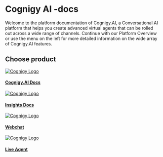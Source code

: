 # Cognigy AI -docs

Welcome to the platform documentation of Cognigy.AI, a Conversational AI platform that helps you create advanced virtual agents that can be rolled out across a wide range of channels.
Continue with our Platform Overview or use the menu on the left for more detailed information on the wide array of Cognigy.AI features.

 ## Choose product

<div class="card-container">
<a class="card-link" href="https://docs.cognigy.com/platform-overview.html">
<div class="card">
  <img class="card-image" src="http://127.0.0.1:8008/img/logo_prod.jpeg" alt="Cognigy Logo">
  <div class="container">
    <h4><b>Cognigy.AI Docs</b></h4>
  </div>
</div>
</a>
<a class="card-link" href="https://docs.cognigy.com/insights-docs.html">
<div class="card">
  <img class="card-image" src="http://127.0.0.1:8008/img/logo_prod.jpeg" alt="Cognigy Logo" >
  <div class="container">
    <h4><b>Insights Docs</b></h4>
  </div>
</div>
</a>

<a class="card-link" href="https://docs.cognigy.com/platform-overview.html">
<div class="card">
  <img class="card-image" src="http://127.0.0.1:8008/img/logo_prod.jpeg" alt="Cognigy Logo">
  <div class="container">
    <h4><b>Webchat</b></h4>
  </div>
</div>
</a>

<a class="card-link" href="https://docs.cognigy.com/platform-overview.html">
<div class="card">
  <img class="card-image" src="http://127.0.0.1:8008/img/logo_prod.jpeg" alt="Cognigy Logo">
  <div class="container">
    <h4><b>Live Agent</b></h4>
  </div>
</div>
</a>
</div>

